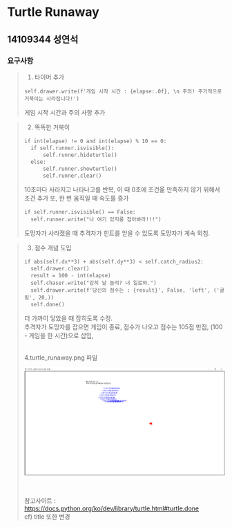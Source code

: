 # Turtle Runaway
## 14109344 성연석

### 요구사항
> 1. 타이머 추가
> ```        
> self.drawer.write(f'게임 시작 시간 : {elapse:.0f}, \n 주의! 주기적으로 거북이는 사라집니다!')
> ```
> 게임 시작 시간과 주의 사항 추가

> 2. 똑똑한 거북이
> ```       
>if int(elapse) != 0 and int(elapse) % 10 == 0: 
>   if self.runner.isvisible():
>       self.runner.hideturtle()
>   else:
>       self.runner.showturtle()
>       self.runner.clear()
>```
> 10초마다 사라지고 나타나고를 반복, 이 때 0초에 조건읆 만족하지 않기 위해서 조건 추가
> 또, 한 번 움직일 때 속도를 증가
>```        
>if self.runner.isvisible() == False:
>   self.runner.write("나 여기 있지롱 잡아봐라!!!")
> ```
> 도망자가 사라졌을 때 추격자가 힌트를 얻을 수 있도록 도망자가 계속 외침.<br>

>3. 점수 개념 도입
>```       
>if abs(self.dx**3) + abs(self.dy**3) < self.catch_radius2:
>   self.drawer.clear()
>   result = 100 - int(elapse)
>   self.chaser.write("감히 날 놀려? 너 일로와.")
>   self.drawer.write(f'당신의 점수는 : {result}', False, 'left', ('굴림', 20,))
>   self.done()
>```
>더 가까이 닿았을 때 잡히도록 수정.<br>
>추격자가 도망자를 잡으면 게임이 종료,  점수가 나오고 점수는 105점 만점, (100 - 게임을 한 시간)으로 삽입,  
> 
><br>
>4.turtle_runaway.png 파일<br>
>
>![turtle_runaway](./image/turtle_runaway.png)
>
><br>
>
>참고사이트 : <a>https://docs.python.org/ko/dev/library/turtle.html#turtle.done
><br>cf) title 또한 변경
